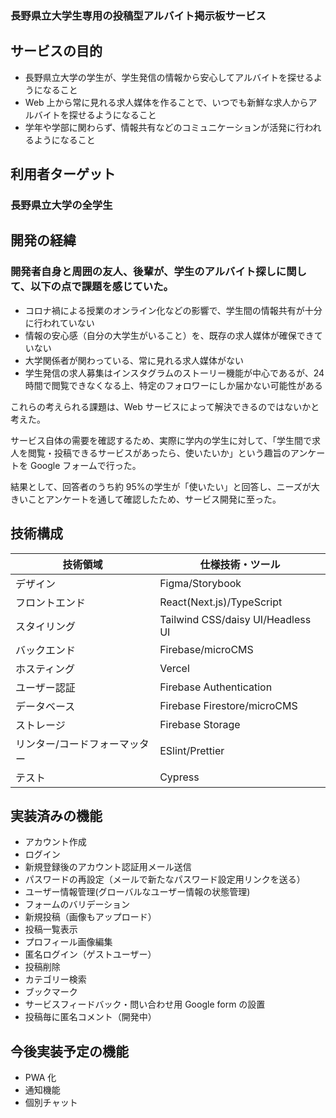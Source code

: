 ### 長野県立大学生専用の投稿型アルバイト掲示板サービス

## サービスの目的

-   長野県立大学の学生が、学生発信の情報から安心してアルバイトを探せるようになること
-   Web 上から常に見れる求人媒体を作ることで、いつでも新鮮な求人からアルバイトを探せるようになること
-   学年や学部に関わらず、情報共有などのコミュニケーションが活発に行われるようになること

## 利用者ターゲット

### 長野県立大学の全学生

## 開発の経緯

### 開発者自身と周囲の友人、後輩が、学生のアルバイト探しに関して、以下の点で課題を感じていた。

-   コロナ禍による授業のオンライン化などの影響で、学生間の情報共有が十分に行われていない
-   情報の安心感（自分の大学生がいること）を、既存の求人媒体が確保できていない
-   大学関係者が関わっている、常に見れる求人媒体がない
-   学生発信の求人募集はインスタグラムのストーリー機能が中心であるが、24 時間で閲覧できなくなる上、特定のフォロワーにしか届かない可能性がある

これらの考えられる課題は、Web サービスによって解決できるのではないかと考えた。

サービス自体の需要を確認するため、実際に学内の学生に対して、「学生間で求人を閲覧・投稿できるサービスがあったら、使いたいか」という趣旨のアンケートを Google フォームで行った。

結果として、回答者のうち約 95%の学生が「使いたい」と回答し、ニーズが大きいことアンケートを通して確認したため、サービス開発に至った。

## 技術構成

| 技術領域                      | 仕様技術・ツール                  |
| ----------------------------- | --------------------------------- |
| デザイン                      | Figma/Storybook                   |
| フロントエンド                | React(Next.js)/TypeScript         |
| スタイリング                  | Tailwind CSS/daisy UI/Headless UI |
| バックエンド                  | Firebase/microCMS                 |
| ホスティング                  | Vercel                            |
| ユーザー認証                  | Firebase Authentication           |
| データベース                  | Firebase Firestore/microCMS       |
| ストレージ                    | Firebase Storage                  |
| リンター/コードフォーマッター | ESlint/Prettier                   |
| テスト                        | Cypress                           |

## 実装済みの機能

-   アカウント作成
-   ログイン
-   新規登録後のアカウント認証用メール送信
-   パスワードの再設定（メールで新たなパスワード設定用リンクを送る）
-   ユーザー情報管理(グローバルなユーザー情報の状態管理)
-   フォームのバリデーション
-   新規投稿（画像もアップロード）
-   投稿一覧表示
-   プロフィール画像編集
-   匿名ログイン（ゲストユーザー）
-   投稿削除
-   カテゴリー検索
-   ブックマーク
-   サービスフィードバック・問い合わせ用 Google form の設置
-   投稿毎に匿名コメント（開発中）

## 今後実装予定の機能

-   PWA 化
-   通知機能
-   個別チャット
